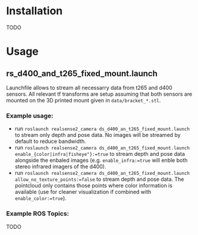 # Installation
TODO

# Usage
## rs_d400_and_t265_fixed_mount.launch
Launchfile allows to stream all necessarry data from t265 and d400 sensors. All relevant tf transforms are setup assuming that both sensors are mounted on the 3D printed mount given in `data/bracket_*.stl`.
### Example usage:
* run `roslaunch realsense2_camera ds_d400_an_t265_fixed_mount.launch` to stream only depth and pose data. No images will be streamed by default to reduce bandwidth.
* run `roslaunch realsense2_camera ds_d400_an_t265_fixed_mount.launch enable_{color|infra|fisheye"}:=true` to stream depth and pose data alongside the enbaled images (e.g. `enable_infra:=true` will enble both stereo infrared imagers of the d400).
* run `roslaunch realsense2_camera ds_d400_an_t265_fixed_mount.launch allow_no_texture_points:=false` to stream depth and pose data. The pointcloud only contains those points where color information is available (use for cleaner visualization if combined with `enable_color:=true`).
### Example ROS Topics:
TODO
